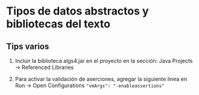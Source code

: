 # Tipos de datos abstractos y bibliotecas del texto

## Tips varios

1. Incluir la biblioteca algs4.jar en el proyecto en la sección: Java Projects -> Referenced Libraries

2. Para activar la validación de aserciones, agregar la siguiente linea en Run -> Open Configurations
`"vmArgs": "-enableassertions"`

